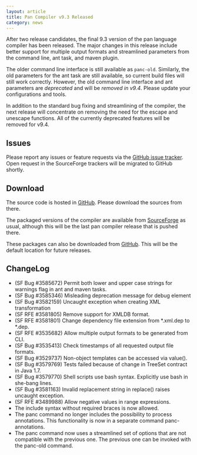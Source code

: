 ```yaml
---
layout: article
title: Pan Compiler v9.3 Released
category: news
---
```


After two release candidates, the final 9.3 version of the pan
language compiler has been released.  The major changes in this
release include better support for multiple output formats and
streamlined parameters from the command line, ant task, and maven
plugin.

The older command line interface is still available as `panc-old`.
Similarly, the old parameters for the ant task are still available, so
current build files will still work correctly.  However, the old
command line interface and ant parameters are _deprecated_ and will be
_removed in v9.4_.  Please update your configurations and tools.

In addition to the standard bug fixing and streamlining of the
compiler, the next release will concentrate on removing the need for
the escape and unescape functions.  All of the currently deprecated
features will be removed for v9.4.

Issues
------

Please report any issues or feature requests via the [GitHub issue
tracker](https://github.com/quattor/pan/issues).  Open request in the
SourceForge trackers will be migrated to GitHub shortly.

Download
--------

The source code is hosted in [GitHub](http://github.com/quattor/pan).
Please download the sources from there.

The packaged versions of the compiler are available from
[SourceForge](https://sourceforge.net/projects/quattor/files/panc/9.3/)
as usual, although this will be the last pan compiler release that is
pushed there.

These packages can also be downloaded from
[GitHub](https://github.com/quattor/pan/downloads).  This will be the
default location for future releases.


ChangeLog
---------

* (SF Bug #3585672) Permit both lower and upper case strings for
  warnings flag in ant and maven tasks.
* (SF Bug #3585346) Misleading deprecation message for debug element
* (SF Bug #3582159) Uncaught exception when creating XML transformation
* (SF RFE #3581805) Remove support for XMLDB format.
* (SF RFE #3581801) Change dependency file extension from *.xml.dep to
  *.dep.
* (SF RFE #3535682) Allow multiple output formats to be generated from
  CLI.
* (SF Bug #3535413) Check timestamps of all requested output file
  formats.
* (SF Bug #3529737) Non-object templates can be accessed via value().
* (SF Bug #3579769) Tests failed because of change in TreeSet contract
  in Java 1.7.
* (SF Bug #3579770) Shell scripts use bash syntax. Explicitly use bash
  in she-bang lines.
* (SF Bug #3581163) Invalid replacement string in replace() raises
  uncaught exception.
* (SF RFE #3489988) Allow negative values in range expressions.
* The include syntax without required braces is now allowed.
* The panc command no longer includes the possibility to process
 annotations.  This functionality is now in a separate command
 panc-annotations.
* The panc command now uses a streamlined set of options that are not
 compatible with the previous one. The previous one can be invoked
 with the panc-old command.



